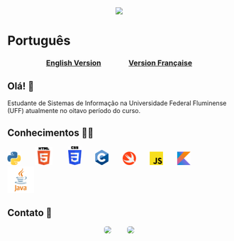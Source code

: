 <div align="center">
  <img height="200px" src="https://github-readme-stats-git-masterrstaa-rickstaa.vercel.app/api/top-langs/?username=roberto-dep-martins&layout=compact&langs_count=7&theme=dark&locale=pt-br">
</div>

# Português 

<h3 align="center">
  <a href="https://github.com/Roberto-deP-Martins/Roberto-deP-Martins/blob/main/README-EN.md">English Version</a>
  &nbsp;&nbsp;&nbsp;&nbsp;&nbsp;&nbsp;&nbsp;&nbsp;&nbsp;&nbsp;&nbsp;&nbsp;&nbsp;&nbsp;
  <a href="https://github.com/Roberto-deP-Martins/Roberto-deP-Martins/blob/main/README-FR.md">Version Française</a>
</h3>

## <b>Olá! 👋</b>
Estudante de Sistemas de Informação na Universidade Federal Fluminense (UFF) atualmente no oitavo período do curso.<br/>

## <b>Conhecimentos</b> 👨‍💻
  <img src="https://github.com/Roberto-deP-Martins/Roberto-deP-Martins/blob/main/Imagens/logo_python.png" width="30px" alt="Logo do Python">&nbsp;&nbsp;&nbsp;&nbsp;&nbsp;&nbsp;&nbsp;
  <img src="https://github.com/Roberto-deP-Martins/Roberto-deP-Martins/blob/main/Imagens/HTML5_Logo_32.png" width=40px alt="Logo do HTML"> &nbsp;&nbsp;&nbsp;&nbsp;&nbsp;&nbsp;&nbsp;
  <img src="https://github.com/Roberto-deP-Martins/Roberto-deP-Martins/blob/main/Imagens/logoCSS.png" width="30px" alt="Logo do CSS">&nbsp;&nbsp;&nbsp;&nbsp;&nbsp;&nbsp;&nbsp; 
  <img src="https://github.com/Roberto-deP-Martins/Roberto-deP-Martins/blob/main/Imagens/C_Logo.png" width="30px" alt="Logo do C">&nbsp;&nbsp;&nbsp;&nbsp;&nbsp;&nbsp;&nbsp; 
  <img src="https://github.com/Roberto-deP-Martins/Roberto-deP-Martins/blob/main/Imagens/Swift.png" width=30px alt="Logo do Swift">&nbsp;&nbsp;&nbsp;&nbsp;&nbsp;&nbsp;&nbsp; 
  <img src="https://github.com/Roberto-deP-Martins/Roberto-deP-Martins/blob/main/Imagens/JavaScript.png" width=30x alt="Logo do JavaScript">&nbsp;&nbsp;&nbsp;&nbsp;&nbsp;&nbsp;&nbsp; 
  <img src="https://github.com/Roberto-deP-Martins/Roberto-deP-Martins/blob/main/Imagens/Kotlin.png" width=30px alt="Logo do Kotlin">&nbsp;&nbsp;&nbsp;&nbsp;&nbsp;&nbsp;&nbsp; 
  <img src="https://github.com/Roberto-deP-Martins/Roberto-deP-Martins/blob/main/Imagens/Java.png" width=60px alt="Logo do Java">

## <b>Contato 📩</b>
<div align="center">
  <a title="robertomartins.profissional@gmail.com" href = "mailto:robertomartins.profissional@gmail.com"><img src="https://img.shields.io/badge/-Gmail-D14836?style=for-the-badge&logo=gmail&logoColor=white" style="border-radius:5px" target="_blank"></a>
  &nbsp;&nbsp;&nbsp;&nbsp;&nbsp;&nbsp;&nbsp;
  <a href="https://www.linkedin.com/in/roberto-p-martins/" target="_blank"><img src="https://img.shields.io/badge/-LinkedIn-%230077B5?style=for-the-badge&logo=linkedin&logoColor=white" style="border-radius: 5px" target="_blank"></a>
</div>
